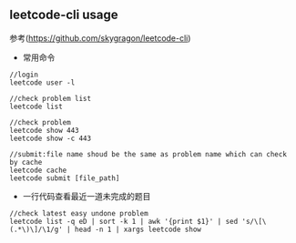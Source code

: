## leetcode-cli usage

参考(https://github.com/skygragon/leetcode-cli)


* 常用命令

```
//login
leetcode user -l 

//check problem list
leetcode list 
    
//check problem
leetcode show 443
leetcode show -c 443

//submit:file name shoud be the same as problem name which can check by cache
leetcode cache 
leetcode submit [file_path] 

```

* 一行代码查看最近一道未完成的题目

```
//check latest easy undone problem
leetcode list -q eD | sort -k 1 | awk '{print $1}' | sed 's/\[\(.*\)\]/\1/g' | head -n 1 | xargs leetcode show

```
